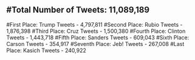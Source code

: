 #Total Number of Tweets: 11,089,189 
---
#First Place: Trump Tweets - 4,797,811
#Second Place: Rubio Tweets - 1,876,398
#Third Place: Cruz Tweets - 1,500,380
#Fourth Place: Clinton Tweets - 1,443,718
#Fifth Place: Sanders Tweets - 609,043
#Sixth Place: Carson Tweets - 354,917
#Seventh Place: Jeb! Tweets - 267,008
#Last Place: Kasich Tweets - 240,922
